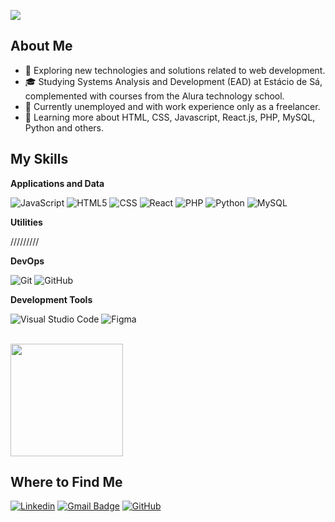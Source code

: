 ![](https://komarev.com/ghpvc/?username=MF-Sergio&color=006bed)

## About Me

- 🤔 Exploring new technologies and solutions related to web development.
- 🎓 Studying Systems Analysis and Development (EAD) at Estácio de Sá, complemented with courses from the Alura technology school.
- 💼 Currently unemployed and with work experience only as a freelancer.
- 🌱 Learning more about HTML, CSS, Javascript, React.js, PHP, MySQL, Python and others.

## My Skills

**Applications and Data**

![JavaScript](https://img.shields.io/badge/-JavaScript-333333?style=flat&logo=javascript)
![HTML5](https://img.shields.io/badge/-HTML5-333333?style=flat&logo=HTML5)
![CSS](https://img.shields.io/badge/-CSS-333333?style=flat&logo=CSS3&logoColor=1572B6)
![React](https://img.shields.io/badge/-React-333333?style=flat&logo=react)
![PHP](https://img.shields.io/badge/PHP-333333?style=flat&logo=php&logoColor=white)
![Python](https://img.shields.io/badge/Python-333333?style=flat&logo=python)
![MySQL](https://img.shields.io/badge/MySQL-333333?style=flat&logo=mysql)

**Utilities**

/////////

**DevOps**

![Git](https://img.shields.io/badge/-Git-333333?style=flat&logo=git)
![GitHub](https://img.shields.io/badge/-GitHub-333333?style=flat&logo=github)

**Development Tools**

![Visual Studio Code](https://img.shields.io/badge/-Visual%20Studio%20Code-333333?style=flat&logo=visual-studio-code&logoColor=007ACC)
![Figma](https://img.shields.io/badge/-Figma-333333?style=flat&logo=figma&logoColor=007ACC)

<br/>

<a href="https://github.com/MF-Sergio" title="Perfil do Sérgio">
  <img height="180em" src="https://github-readme-stats.vercel.app/api?username=MF-Sergio&theme=dracula&show_icons=true" />
</a>

## Where to Find Me

[![Linkedin](https://img.shields.io/badge/-Sérgio_Mendes_Filho-blue?style=flat-square&logo=Linkedin&logoColor=white&link=https://www.linkedin.com/in/mf-sergio/)](https://www.linkedin.com/in/mf-sergio/)
[![Gmail Badge](https://img.shields.io/badge/-sergiohrznt@gmail.com-006bed?style=flat-square&logo=Gmail&logoColor=white&link=mailto:sergiohrznt@gmail.com)](mailto:sergiohrznt@gmail.com)
[![GitHub](https://img.shields.io/github/followers/MF-Sergio?label=follow&style=social)](https://github.com/stars/MF-Sergio/lists/portfólio)
